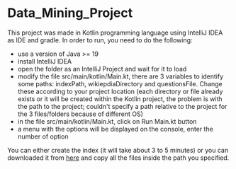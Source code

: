 # Data_Mining_Project

This project was made in Kotlin programming language using IntelliJ IDEA as IDE and gradle. In order to run, you need to do the following:
 - use a version of Java >= 19
 - install IntelliJ IDEA
 - open the folder as an IntelliJ Project and wait for it to load
- modify the file src/main/kotlin/Main.kt, there are 3 variables to identify some paths: indexPath, wikiepdiaDirectory and questionsFile. Change these according to your project location (each directory or file already exists or it will be created within the Kotlin project, the problem is with the path to the project; couldn't specify a path relative to the project for the 3 files/folders because of different OS)
- in the file src/main/kotlin/Main.kt, click on Run Main.kt button 
- a menu with the options will be displayed on the console, enter the number of option

You can either create the index (it will take about 3 to 5 minutes) or you can downloaded it from [here](https://drive.google.com/drive/folders/1kCe_kGej6Lp9rKOEPNhzOeBegjGeleLZ) and copy all the files inside the path you specified.
